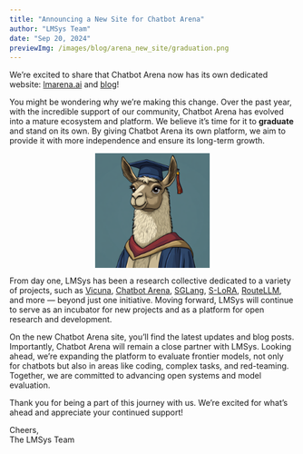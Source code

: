 ```yaml
---
title: "Announcing a New Site for Chatbot Arena"
author: "LMSys Team"
date: "Sep 20, 2024"
previewImg: /images/blog/arena_new_site/graduation.png
---
```


We’re excited to share that Chatbot Arena now has its own dedicated website: [lmarena.ai](https://lmarena.ai) and [blog](https://blog.lmarena.ai)!

You might be wondering why we’re making this change. Over the past year, with the incredible support of our community, Chatbot Arena has evolved into a mature ecosystem and platform. We believe it’s time for it to **graduate** and stand on its own. By giving Chatbot Arena its own platform, we aim to provide it with more independence and ensure its long-term growth.

<img src="/images/blog/arena_new_site/graduation.png" style="display:block; margin-top: auto; margin-left: auto; margin-right: auto; margin-bottom: auto; width: 40%"></img>

From day one, LMSys has been a research collective dedicated to a variety of projects, such as [Vicuna](https://lmsys.org/blog/2023-03-30-vicuna/), [Chatbot Arena](https://lmarena.ai), [SGLang](https://github.com/sgl-project/sglang), [S-LoRA](https://lmsys.org/blog/2023-11-15-slora/), [RouteLLM](https://lmsys.org/blog/2024-07-01-routellm/), and more — beyond just one initiative. Moving forward, LMSys will continue to serve as an incubator for new projects and as a platform for open research and development.

On the new Chatbot Arena site, you’ll find the latest updates and blog posts. Importantly, Chatbot Arena will remain a close partner with LMSys. Looking ahead, we’re expanding the platform to evaluate frontier models, not only for chatbots but also in areas like coding, complex tasks, and red-teaming. Together, we are committed to advancing open systems and model evaluation.

Thank you for being a part of this journey with us. We’re excited for what’s ahead and appreciate your continued support!

Cheers,  
The LMSys Team
